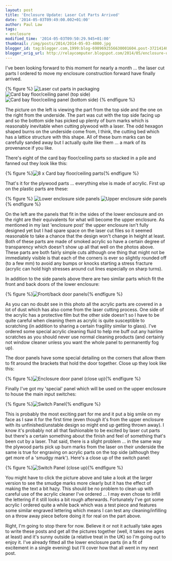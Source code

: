 ```yaml
---
layout: post
title: 'Enclosure Update: Laser Cut Parts Arrived'
date: '2014-05-03T09:49:00.002+01:00'
author: Paul Law
tags:
- enclosure
modified_time: '2014-05-03T09:50:29.945+01:00'
thumbnail: /img/posts/2014/2014-05-03-4000.jpg
blogger_id: tag:blogger.com,1999:blog-6989692556630001604.post-3721414048515411703
blogger_orig_url: http://relaycomputer.blogspot.com/2014/05/enclosure-update-laser-cut-parts-arrived.html
---
```


I've been looking forward to this moment for nearly a month ... the laser cut 
parts I ordered to move my enclosure construction forward have finally 
arrived.

{% figure %}
![Laser cut parts in packaging](/assets/img/posts/2014/2014-05-03-0000.jpg)
![Card bay floor/ceiling panel (top side)](/assets/img/posts/2014/2014-05-03-0001.JPG)
![Card bay floor/ceiling panel (bottom side)](/assets/img/posts/2014/2014-05-03-0002.JPG)
{% endfigure %}

The picture on the left is viewing the part from the top side and 
the one on the right from the underside. The part was cut with the top side 
facing up and so the bottom side has picked up plenty of burn marks which is 
reasonably inevitable when cutting plywood with a laser. The odd hexagon 
shaped burns on the underside come from, I think, the cutting bed which has a 
lattice structure with this shape. All of these burn marks can be carefully 
sanded away but I actually quite like them ... a mark of its provenance if you 
like.

There's eight of the card bay floor/ceiling parts so stacked 
in a pile and fanned out they look like this:

{% figure %}![8 x Card bay floor/ceiling parts](/assets/img/posts/2014/2014-05-03-0003.JPG){% endfigure %}

That's 
it for the plywood parts ... everything else is made of acrylic. First up on 
the plastic parts are these:

{% figure %}
![Lower enclosure side panels](/assets/img/posts/2014/2014-05-03-0004.JPG)
![Upper enclosure side panels](/assets/img/posts/2014/2014-05-03-0005.jpg)
{% endfigure %}

On the left 
are the panels that fit in the sides of the lower enclosure and on the right 
are their equivalents for what will become the upper enclosure. As mentioned 
in my last 'enclosure post' the upper enclosure isn't fully designed yet but I 
had spare space on the laser cut files so it seemed reasonable to take a 
chance that the design won't change in height at least. Both of these parts 
are made of smoked acrylic so have a certain degree of transparency which 
doesn't show up all that well on the photos above. These parts are both fairly 
simple cuts although one thing that might not be immediately visible is that 
each of the corners is ever so slightly rounded off (to a few mm) to avoid any 
bumps or knocks starting a stress fracture (acrylic can hold high stresses 
around cut lines especially on sharp turns).

In addition to the 
side panels above there are two similar parts which fit the front and back 
doors of the lower enclosure:

{% figure %}![Front/back door panels](/assets/img/posts/2014/2014-05-03-0006.jpg){% endfigure %}

As you can no 
doubt see in this photo all the acrylic parts are covered in a lot of dust 
which has also come from the laser cutting process. One side of the acrylic 
has a protective film but the other side doesn't so I have to be quite careful 
when cleaning them as acrylic is quite susceptible to scratching (in addition 
to sharing a certain fragility similar to glass). I've ordered some special 
acrylic cleaning fluid to help me buff out any hairline scratches as you 
should never use normal cleaning products (and certainly not window cleaner 
unless you want the whole panel to permanently fog up).

The door 
panels have some special detailing on the corners that allow them to fit 
around the brackets that hold the door together. Close up they look like 
this:

{% figure %}![Enclosure door panel (close up)](/assets/img/posts/2014/2014-05-03-0007.jpg){% endfigure %}

Finally 
I've got my 'special' panel which will be used on the upper enclosure to house 
the main input switches:

{% figure %}![Switch Panel](/assets/img/posts/2014/2014-05-03-0008.JPG){% endfigure %}

This is probably the most exciting part for me and it put a big 
smile on my face as I saw it for the first time (even though it's from the 
upper enclosure with its unfinished/unstable design so might end up getting 
thrown away). I know it's probably not all that fashionable to be excited by 
laser cut parts but there's a certain something about the finish and feel of 
something that's been cut by a laser. That said, there is a slight problem ... 
in the same way the plywood parts pick up burn marks from the laser on their 
underside the same is true for engraving on acrylic parts on the top side 
(although they get more of a 'smudgy mark'). Here's a close up of the switch 
panel:

{% figure %}![Switch Panel (close up)](/assets/img/posts/2014/2014-05-03-0009.jpg){% endfigure %}

You might have to click the picture above and take a look at the 
larger version to see the smudge marks more clearly but it has the effect of 
making the text a bit hazy. This should be no problem to clean up with careful 
use of the acrylic cleaner I've ordered ... I may even chose to infill the 
lettering if it still looks a bit rough afterwards. Fortunately I've got some 
acrylic I ordered quite a while back which was a test piece and features some 
similar engraved lettering which means I can test any cleaning/infilling on a 
throw away piece before doing it for real on the part above.

Right, 
I'm going to stop there for now. Believe it or not it actually take ages to 
write these posts and get all the pictures together (well, it takes me ages at 
least) and it's sunny outside (a relative treat in the UK) so I'm going out to 
enjoy it. I've already fitted all the lower enclosure parts (in a fit of 
excitement in a single evening) but I'll cover how that all went in my next 
post.

 